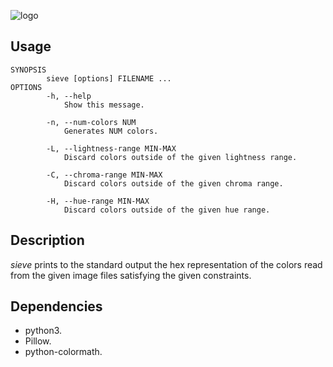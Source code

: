 ![logo](https://github.com/baskerville/sieve/raw/master/preview/logo-sieve.png)

## Usage

    SYNOPSIS
            sieve [options] FILENAME ...
    OPTIONS
            -h, --help
                Show this message.

            -n, --num-colors NUM
                Generates NUM colors.

            -L, --lightness-range MIN-MAX
                Discard colors outside of the given lightness range.

            -C, --chroma-range MIN-MAX
                Discard colors outside of the given chroma range.

            -H, --hue-range MIN-MAX
                Discard colors outside of the given hue range.


## Description

*sieve* prints to the standard output the hex representation of the colors read from the given image files satisfying the given constraints.

## Dependencies

- python3.
- Pillow.
- python-colormath.
